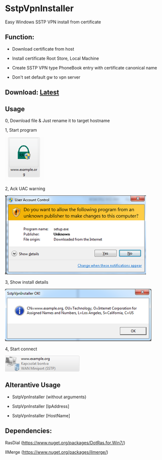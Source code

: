 # SstpVpnInstaller
Easy Windows SSTP VPN install from certificate

## Function:

* Download certificate from host

* Install certificate Root Store, Local Machine

* Create SSTP VPN type PhoneBook entry with certificate canonical name

* Don't set default gw to vpn server

## Download: [Latest](https://github.com/xmegz/SstpVpnInstaller/releases/download/v1.4.0/SstpVpnInstaller.Full.exe)

## Usage
0, Download file & Just rename it to target hostname

1, Start program

![alt text](https://raw.githubusercontent.com/xmegz/SstpVpnInstaller/master/Images/Step1.png)

2, Ack UAC warning

![alt text](https://raw.githubusercontent.com/xmegz/SstpVpnInstaller/master/Images/Step2.png)

3, Show install details

![alt text](https://raw.githubusercontent.com/xmegz/SstpVpnInstaller/master/Images/Step3.png)

4, Start connect

![alt text](https://raw.githubusercontent.com/xmegz/SstpVpnInstaller/master/Images/Step4.png)

## Alterantive Usage
* SstpVpnInstaller (without arguments) 

* SstpVpnInstaller [IpAddress]

* SstpVpnInstaller [HostName]

## Dependencies:
RasDial (https://www.nuget.org/packages/DotRas.for.Win7/)

IlMerge (https://www.nuget.org/packages/ilmerge/)
